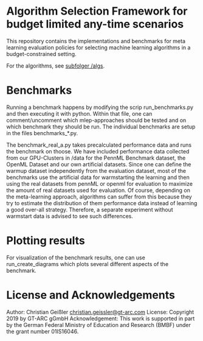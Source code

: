 # Algorithm Selection Framework for budget limited any-time scenarios
This repository contains the implementations and benchmarks for meta learning evaluation policies for selecting machine learning algorithms in a budget-constrained setting.

For the algorithms, see [subfolger /algs](/algs/readme.md).

# Benchmarks
Running a benchmark happens by modifying the scrip run_benchmarks.py and then executing it with python. Within that file, one can comment/uncomment which mlep-approaches should be tested and on which benchmark they should be run. The individual benchmarks are setup in the files benchmarks_*.py.

The benchmark_real_a.py takes precalculated performance data and runs the benchmark on thoose. We have included performance data collected from our GPU-Clusters in /data for the PennML Benchmark dataset, the OpenML Dataset and our own artificial datasets. Since one can define the warmup dataset independently from the evaluation dataset, most of the benchmarks use the artificial data for warmstarting the learning and then using the real datasets from pennML or openml for evaluation to maximize the amount of real datasets used for evaluation. Of course, depending on the meta-learning approach, algorithms can suffer from this because they try to estimate the distribution of them performance data instead of learning a good over-all strategy. Therefore, a separate experiment without warmstart data is advised to see such differences.

# Plotting results
For visualization of the benchmark results, one can use run_create_diagrams which plots several different aspects of the benchmark.

# License and Acknowledgements
Author: Christian Geißler <christian.geissler@gt-arc.com>
License: Copyright 2019 by GT-ARC gGmbH
Acknowledgement: This work is supported in part by the German Federal Ministry of Education and Research (BMBF) under the grant number 01IS16046.

